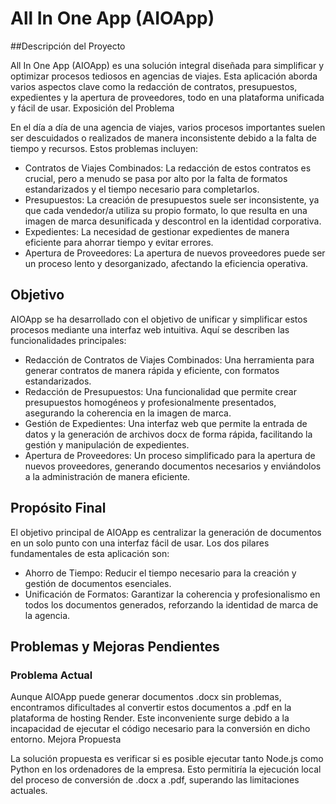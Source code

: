 # All In One App (AIOApp)

##Descripción del Proyecto

All In One App (AIOApp) es una solución integral diseñada para simplificar y optimizar procesos tediosos en agencias de viajes. Esta aplicación aborda varios aspectos clave como la redacción de contratos, presupuestos, expedientes y la apertura de proveedores, todo en una plataforma unificada y fácil de usar.
Exposición del Problema

En el día a día de una agencia de viajes, varios procesos importantes suelen ser descuidados o realizados de manera inconsistente debido a la falta de tiempo y recursos. Estos problemas incluyen:
- Contratos de Viajes Combinados: La redacción de estos contratos es crucial, pero a menudo se pasa por alto por la falta de formatos estandarizados y el tiempo necesario para completarlos.
- Presupuestos: La creación de presupuestos suele ser inconsistente, ya que cada vendedor/a utiliza su propio formato, lo que resulta en una imagen de marca desunificada y descontrol en la identidad corporativa.
- Expedientes: La necesidad de gestionar expedientes de manera eficiente para ahorrar tiempo y evitar errores.
- Apertura de Proveedores: La apertura de nuevos proveedores puede ser un proceso lento y desorganizado, afectando la eficiencia operativa.

## Objetivo

AIOApp se ha desarrollado con el objetivo de unificar y simplificar estos procesos mediante una interfaz web intuitiva. Aquí se describen las funcionalidades principales:

- Redacción de Contratos de Viajes Combinados: Una herramienta para generar contratos de manera rápida y eficiente, con formatos estandarizados.
- Redacción de Presupuestos: Una funcionalidad que permite crear presupuestos homogéneos y profesionalmente presentados, asegurando la coherencia en la imagen de marca.
- Gestión de Expedientes: Una interfaz web que permite la entrada de datos y la generación de archivos docx de forma rápida, facilitando la gestión y manipulación de expedientes.
- Apertura de Proveedores: Un proceso simplificado para la apertura de nuevos proveedores, generando documentos necesarios y enviándolos a la administración de manera eficiente.

## Propósito Final

El objetivo principal de AIOApp es centralizar la generación de documentos en un solo punto con una interfaz fácil de usar. Los dos pilares fundamentales de esta aplicación son:

- Ahorro de Tiempo: Reducir el tiempo necesario para la creación y gestión de documentos esenciales.
- Unificación de Formatos: Garantizar la coherencia y profesionalismo en todos los documentos generados, reforzando la identidad de marca de la agencia.

## Problemas y Mejoras Pendientes
### Problema Actual

Aunque AIOApp puede generar documentos .docx sin problemas, encontramos dificultades al convertir estos documentos a .pdf en la plataforma de hosting Render. Este inconveniente surge debido a la incapacidad de ejecutar el código necesario para la conversión en dicho entorno.
Mejora Propuesta

La solución propuesta es verificar si es posible ejecutar tanto Node.js como Python en los ordenadores de la empresa. Esto permitiría la ejecución local del proceso de conversión de .docx a .pdf, superando las limitaciones actuales.
